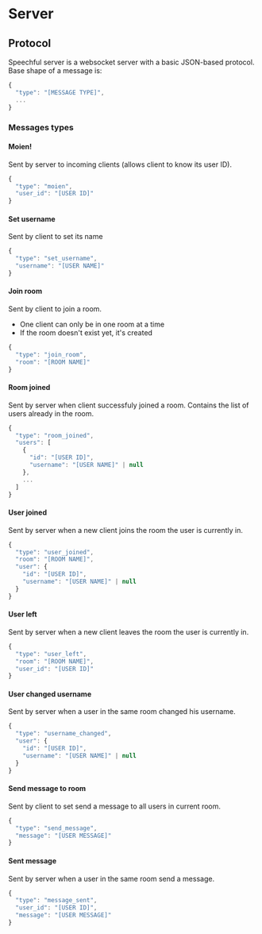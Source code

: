 # Server

## Protocol

Speechful server is a websocket server with a basic JSON-based protocol. Base shape of a message is:

```js
{
  "type": "[MESSAGE TYPE]",
  ...
}
```

### Messages types

#### Moien!

Sent by server to incoming clients (allows client to know its user ID).

```js
{
  "type": "moien",
  "user_id": "[USER ID]"
}
```

#### Set username

Sent by client to set its name

```js
{
  "type": "set_username",
  "username": "[USER NAME]"
}
```

#### Join room

Sent by client to join a room.

* One client can only be in one room at a time
* If the room doesn't exist yet, it's created

```js
{
  "type": "join_room",
  "room": "[ROOM NAME]"
}
```

#### Room joined

Sent by server when client successfuly joined a room. Contains the list of users already in the
room.

```js
{
  "type": "room_joined",
  "users": [
    {
      "id": "[USER ID]",
      "username": "[USER NAME]" | null
    },
    ...
  ]
}
```

#### User joined

Sent by server when a new client joins the room the user is currently in.

```js
{
  "type": "user_joined",
  "room": "[ROOM NAME]",
  "user": {
    "id": "[USER ID]",
    "username": "[USER NAME]" | null
  }
}
```

#### User left

Sent by server when a new client leaves the room the user is currently in.

```js
{
  "type": "user_left",
  "room": "[ROOM NAME]",
  "user_id": "[USER ID]"
}
```

#### User changed username

Sent by server when a user in the same room changed his username.

```js
{
  "type": "username_changed",
  "user": {
    "id": "[USER ID]",
    "username": "[USER NAME]" | null
  }
}
```

#### Send message to room

Sent by client to set send a message to all users in current room.

```js
{
  "type": "send_message",
  "message": "[USER MESSAGE]"
}
```

#### Sent message

Sent by server when a user in the same room send a message.

```js
{
  "type": "message_sent",
  "user_id": "[USER ID]",
  "message": "[USER MESSAGE]"
}
```

